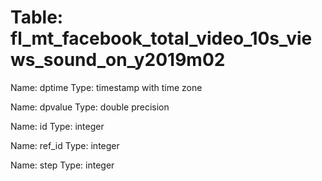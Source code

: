 Table: fl_mt_facebook_total_video_10s_views_sound_on_y2019m02
=============================================================

Name: dptime
Type: timestamp with time zone

Name: dpvalue
Type: double precision

Name: id
Type: integer

Name: ref_id
Type: integer

Name: step
Type: integer

